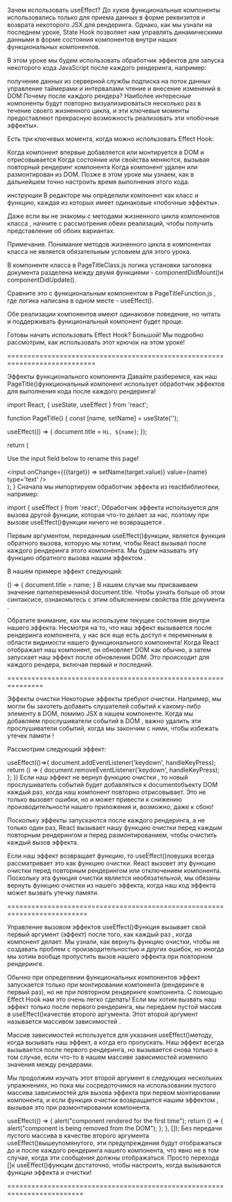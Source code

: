 Зачем использовать useEffect?
До хуков функциональные компоненты использовались только для приема данных в форме реквизитов и возврата некоторого JSX для рендеринга. Однако, как мы узнали на последнем уроке, State Hook позволяет нам управлять динамическими данными в форме состояния компонентов внутри наших функциональных компонентов.

В этом уроке мы будем использовать обработчик эффектов для запуска некоторого кода JavaScript после каждого рендеринга, например:

получение данных из серверной службы
подписка на поток данных
управление таймерами и интервалами
чтение и внесение изменений в DOM
Почему после каждого рендера?
Наиболее интересные компоненты будут повторно визуализироваться несколько раз в течение своего жизненного цикла, и эти ключевые моменты предоставляют прекрасную возможность реализовать эти «побочные эффекты».

Есть три ключевых момента, когда можно использовать Effect Hook:

Когда компонент впервые добавляется или монтируется в DOM и отрисовывается
Когда состояние или свойства меняются, вызывая повторный рендеринг компонента
Когда компонент удален или размонтирован из DOM.
Позже в этом уроке мы узнаем, как в дальнейшем точно настроить время выполнения этого кода.

инструкции
В редакторе мы определили компонент как класс и функцию, каждая из которых имеет одинаковые «побочные эффекты».

Даже если вы не знакомы с методами жизненного цикла компонентов класса , начните с рассмотрения обеих реализаций, чтобы получить представление об обоих вариантах.

Примечание. Понимание методов жизненного цикла в компонентах класса не является обязательным условием для этого урока.

В компоненте класса в PageTitleClass.js логика установки заголовка документа разделена между двумя функциями - componentDidMount()и componentDidUpdate().

Сравните это с функциональным компонентом в PageTitleFunction.js , где логика написана в одном месте - useEffect().

Обе реализации компонентов имеют одинаковое поведение, но читать и поддерживать функциональный компонент будет проще.

Готовы начать использовать Effect Hook? Большой! Мы подробно рассмотрим, как использовать этот крючок на этом уроке!

============================================================================

Эффекты функционального компонента
Давайте разберемся, как наш PageTitle()функциональный компонент использует обработчик эффектов для выполнения кода после каждого рендеринга!

import React, { useState, useEffect } from 'react';
 
function PageTitle() {
  const [name, setName] = useState('');
 
  useEffect(() => {
    document.title = `Hi, ${name}`;
  });
 
  return (
    <div>
      <p>Use the input field below to rename this page!</p>
      <input onChange={({target}) => setName(target.value)} value={name} type='text' />
    </div>
  );
}
Сначала мы импортируем обработчик эффекта из reactбиблиотеки, например:

import { useEffect } from 'react';
Обработчик эффекта используется для вызова другой функции, которая что-то делает за нас, поэтому при вызове useEffect()функции ничего не возвращается .

Первым аргументом, переданным useEffect()функции, является функция обратного вызова, которую мы хотим, чтобы React вызывал после каждого рендеринга этого компонента. Мы будем называть эту функцию обратного вызова нашим эффектом .

В нашем примере эффект следующий:

() => { document.title = name; }
В нашем случае мы присваиваем значение nameпеременной document.title. Чтобы узнать больше об этом синтаксисе, ознакомьтесь с этим объяснением свойства title документа .

Обратите внимание, как мы используем текущее состояние внутри нашего эффекта. Несмотря на то, что наш эффект вызывается после рендеринга компонента, у нас все еще есть доступ к переменным в области видимости нашего функционального компонента! Когда React отображает наш компонент, он обновляет DOM как обычно, а затем запускает наш эффект после обновления DOM. Это происходит для каждого рендера, включая первый и последний.

===============================================================

Эффекты очистки
Некоторые эффекты требуют очистки. Например, мы могли бы захотеть добавить слушателей событий к какому-либо элементу в DOM, помимо JSX в нашем компоненте. Когда мы добавляем прослушиватели событий в DOM , важно удалить эти прослушиватели событий, когда мы закончим с ними, чтобы избежать утечек памяти !

Рассмотрим следующий эффект:

useEffect(()=>{
  document.addEventListener('keydown', handleKeyPress);
  return () => {
    document.removeEventListener('keydown', handleKeyPress);
  };
})
Если наш эффект не вернул функцию очистки , то новый прослушиватель событий будет добавляться к documentобъекту DOM каждый раз, когда наш компонент повторно отрисовывает. Это не только вызовет ошибки, но и может привести к снижению производительности нашего приложения и, возможно, даже к сбою!

Поскольку эффекты запускаются после каждого рендеринга, а не только один раз, React вызывает нашу функцию очистки перед каждым повторным рендерингом и перед размонтированием, чтобы очистить каждый вызов эффекта.

Если наш эффект возвращает функцию, то useEffect()ловушка всегда рассматривает это как функцию очистки. React вызовет эту функцию очистки перед повторным рендерингом или отключением компонента. Поскольку эта функция очистки является необязательной, мы обязаны вернуть функцию очистки из нашего эффекта, когда наш код эффекта может вызвать утечку памяти.

==========================================================================

Управление вызовом эффектов
useEffect()Функция вызывает свой первый аргумент (эффект) после того, как каждый раз , когда компонент делает. Мы узнали, как вернуть функцию очистки, чтобы не создавать проблем с производительностью и других ошибок, но иногда мы хотим вообще пропустить вызов нашего эффекта при повторном рендеринге.

Обычно при определении функциональных компонентов эффект запускается только при монтировании компонента (рендеринге в первый раз), но не при повторном рендеринге компонента. С помощью Effect Hook нам это очень легко сделать! Если мы хотим вызвать наш эффект только после первого рендеринга, мы передаем пустой массив в useEffect()качестве второго аргумента. Этот второй аргумент называется массивом зависимостей .

Массив зависимостей используется для указания useEffect()методу, когда вызывать наш эффект, а когда его пропускать. Наш эффект всегда вызывается после первого рендеринга, но вызывается снова только в том случае, если что-то в нашем массиве зависимостей изменило значения между рендерами.

Мы продолжим изучать этот второй аргумент в следующих нескольких упражнениях, но пока мы сосредоточимся на использовании пустого массива зависимостей для вызова эффекта при первом монтировании компонента, и если функция очистки возвращается нашим эффектом , вызывая это при размонтировании компонента.

useEffect(() => {
  alert("component rendered for the first time");
  return () => {
    alert("component is being removed from the DOM");
  };
}, []); 
Без передачи пустого массива в качестве второго аргумента useEffect()вышеупомянутого, эти предупреждения будут отображаться до и после каждого рендеринга нашего компонента, что явно не в том случае, когда эти сообщения должны отображаться. Просто перехода []к useEffect()функции достаточно, чтобы настроить, когда вызываются функции эффекта и очистки!

=========================================================================



